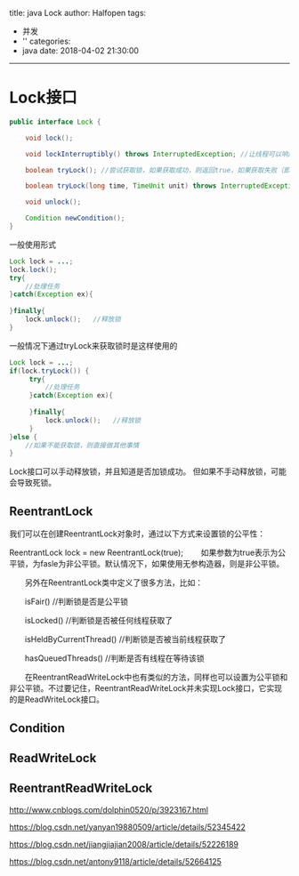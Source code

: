 title: java Lock
author: Halfopen
tags:
  - 并发
  - ''
categories:
  - java
date: 2018-04-02 21:30:00
---
# Lock接口

```java
public interface Lock {

    void lock();

    void lockInterruptibly() throws InterruptedException; //让线程可以响应中断

    boolean tryLock(); //尝试获取锁，如果获取成功，则返回true，如果获取失败（即锁已被其他线程获取），则返回false

    boolean tryLock(long time, TimeUnit unit) throws InterruptedException;

    void unlock();

    Condition newCondition();
}

```
一般使用形式 
```java
Lock lock = ...;
lock.lock();
try{
    //处理任务
}catch(Exception ex){
     
}finally{
    lock.unlock();   //释放锁
}
```
一般情况下通过tryLock来获取锁时是这样使用的
```java
Lock lock = ...;
if(lock.tryLock()) {
     try{
         //处理任务
     }catch(Exception ex){
         
     }finally{
         lock.unlock();   //释放锁
     } 
}else {
    //如果不能获取锁，则直接做其他事情
}
```

Lock接口可以手动释放锁，并且知道是否加锁成功。
但如果不手动释放锁，可能会导致死锁。

## ReentrantLock

我们可以在创建ReentrantLock对象时，通过以下方式来设置锁的公平性：

ReentrantLock lock = new ReentrantLock(true);
 　　如果参数为true表示为公平锁，为fasle为非公平锁。默认情况下，如果使用无参构造器，则是非公平锁。

　　另外在ReentrantLock类中定义了很多方法，比如：

　　isFair()        //判断锁是否是公平锁

　　isLocked()    //判断锁是否被任何线程获取了

　　isHeldByCurrentThread()   //判断锁是否被当前线程获取了

　　hasQueuedThreads()   //判断是否有线程在等待该锁

　　在ReentrantReadWriteLock中也有类似的方法，同样也可以设置为公平锁和非公平锁。不过要记住，ReentrantReadWriteLock并未实现Lock接口，它实现的是ReadWriteLock接口。



## Condition

## ReadWriteLock

## ReentrantReadWriteLock


http://www.cnblogs.com/dolphin0520/p/3923167.html

https://blog.csdn.net/yanyan19880509/article/details/52345422

https://blog.csdn.net/jiangjiajian2008/article/details/52226189

https://blog.csdn.net/antony9118/article/details/52664125